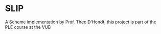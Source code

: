 # SLIP

A Scheme implementation by Prof. Theo D'Hondt, this project is part of the PLE course at the VUB
